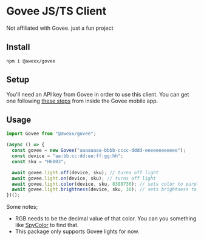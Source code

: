 # Govee JS/TS Client

Not affiliated with Govee. just a fun project

## Install

```
npm i @awexx/govee
```

## Setup

You'll need an API key from Govee in order to use this client. You can get one following [these steps](https://developer.govee.com/reference/apply-you-govee-api-key) from inside the Govee mobile app.

## Usage

```typescript
import Govee from "@awexx/govee";

(async () => {
  const govee = new Govee("aaaaaaaa-bbbb-cccc-dddd-eeeeeeeeeeee");
  const device = "aa:bb:cc:dd:ee:ff:gg:hh";
  const sku = "H6003";

  await govee.light.off(device, sku); // turns off light
  await govee.light.on(device, sku); // turns off light
  await govee.light.color(device, sku, 8388736); // sets color to purple
  await govee.light.brightness(device, sku, 30); // sets brightness to 30%
})();
```

Some notes;

- RGB needs to be the decimal value of that color. You can you something like [SpyColor](https://www.spycolor.com/) to find that.
- This package only supports Govee lights for now.

